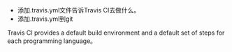 
 - 添加.travis.yml文件告诉Travis CI去做什么。
 - 添加.travis.yml到git
 
 Travis CI provides a default build environment and a default set of steps for each programming language。
 
 
